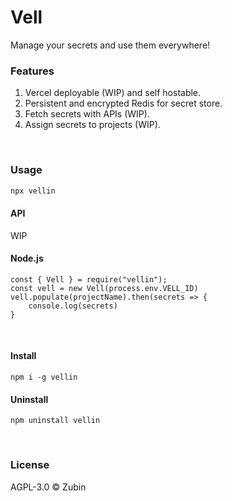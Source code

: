 # Vell

Manage your secrets and use them everywhere!

### Features

1. Vercel deployable (WIP) and self hostable.
2. Persistent and encrypted Redis for secret store.
3. Fetch secrets with APIs (WIP).
4. Assign secrets to projects (WIP).

<br>

### Usage

```bash
npx vellin
```

#### API

WIP

#### Node.js

```node
const { Vell } = require("vellin");
const vell = new Vell(process.env.VELL_ID)
vell.populate(projectName).then(secrets => {
    console.log(secrets)
}
```

<br>

#### Install

```node
npm i -g vellin
```

#### Uninstall

```node
npm uninstall vellin
```



<br>

### License

AGPL-3.0 ©️ Zubin